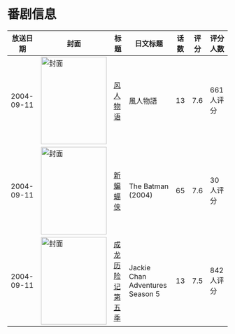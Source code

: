 # 番剧信息

|放送日期|封面|标题|日文标题|话数|评分|评分人数|
|---|---|---|---|---|---|---|
|2004-09-11|<img src="https://lain.bgm.tv/pic/cover/c/de/59/2710_xkICM.jpg" alt="封面" style="width:150px;height:200px;object-fit:cover;">|[风人物语](https://bangumi.tv/subject/2710)|風人物語|13|7.6|661人评分|
|2004-09-11|<img src="https://lain.bgm.tv/pic/cover/c/4f/d2/101778_wWW1E.jpg" alt="封面" style="width:150px;height:200px;object-fit:cover;">|[新蝙蝠侠](https://bangumi.tv/subject/101778)|The Batman (2004)|65|7.6|30人评分|
|2004-09-11|<img src="https://lain.bgm.tv/pic/cover/c/0b/2d/334402_7xI2F.jpg" alt="封面" style="width:150px;height:200px;object-fit:cover;">|[成龙历险记 第五季](https://bangumi.tv/subject/334402)|Jackie Chan Adventures Season 5|13|7.5|842人评分|
